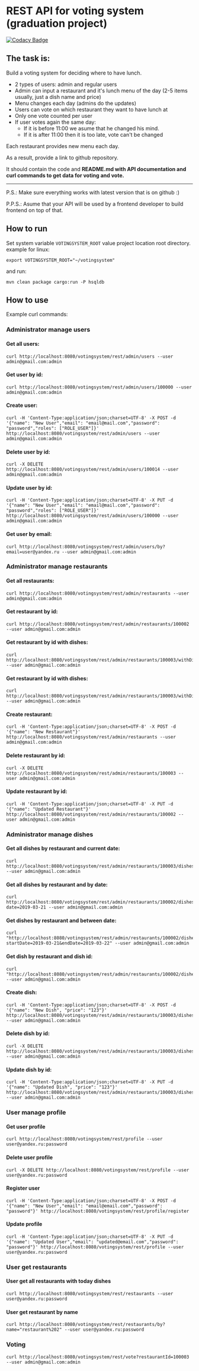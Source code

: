 # REST API for voting system (graduation project)

[![Codacy Badge](https://api.codacy.com/project/badge/Grade/2da6c3531a084fee82801b99ffd7598c)](https://app.codacy.com/app/wmff/votingsystem?utm_source=github.com&utm_medium=referral&utm_content=wmff/votingsystem&utm_campaign=Badge_Grade_Dashboard)

## The task is:
Build a voting system for deciding where to have lunch.

 * 2 types of users: admin and regular users
 * Admin can input a restaurant and it's lunch menu of the day (2-5 items usually, just a dish name and price)
 * Menu changes each day (admins do the updates)
 * Users can vote on which restaurant they want to have lunch at
 * Only one vote counted per user
 * If user votes again the same day:
    - If it is before 11:00 we asume that he changed his mind.
    - If it is after 11:00 then it is too late, vote can't be changed

Each restaurant provides new menu each day.

As a result, provide a link to github repository.

It should contain the code and **README.md with API documentation and curl commands to get data for voting and vote.**

-----------------------------
P.S.: Make sure everything works with latest version that is on github :)

P.P.S.: Asume that your API will be used by a frontend developer to build frontend on top of that.

## How to run
Set system variable `VOTINGSYSTEM_ROOT` value project location root directory.
example for linux:
```
export VOTINGSYSTEM_ROOT="~/votingsystem"
``` 
and run:
```
mvn clean package cargo:run -P hsqldb
```

## How to use
Example curl commands:
### Administrator manage users
#### Get all users:
```
curl http://localhost:8080/votingsystem/rest/admin/users --user admin@gmail.com:admin
```

#### Get user by id:
```
curl http://localhost:8080/votingsystem/rest/admin/users/100000 --user admin@gmail.com:admin
```

#### Create user:
```
curl -H 'Content-Type:application/json;charset=UTF-8' -X POST -d '{"name": "New User","email": "email@mail.com","password": "password","roles": ["ROLE_USER"]}' http://localhost:8080/votingsystem/rest/admin/users --user admin@gmail.com:admin
```

#### Delete user by id:
```
curl -X DELETE http://localhost:8080/votingsystem/rest/admin/users/100014 --user admin@gmail.com:admin
```

#### Update user by id:
```
curl -H 'Content-Type:application/json;charset=UTF-8' -X PUT -d '{"name": "New User","email": "email@mail.com","password": "password","roles": ["ROLE_USER"]}' http://localhost:8080/votingsystem/rest/admin/users/100000 --user admin@gmail.com:admin
```

#### Get user by email:
```
curl http://localhost:8080/votingsystem/rest/admin/users/by?email=user@yandex.ru --user admin@gmail.com:admin
```

### Administrator manage restaurants
#### Get all restaurants:
```
curl http://localhost:8080/votingsystem/rest/admin/restaurants --user admin@gmail.com:admin
```

#### Get restaurant by id:
```
curl http://localhost:8080/votingsystem/rest/admin/restaurants/100002 --user admin@gmail.com:admin
```

#### Get restaurant by id with dishes:
```
curl http://localhost:8080/votingsystem/rest/admin/restaurants/100003/withDishes --user admin@gmail.com:admin
```

#### Get restaurant by id with dishes:
```
curl http://localhost:8080/votingsystem/rest/admin/restaurants/100003/withDishes --user admin@gmail.com:admin
```

#### Create restaurant:
```
curl -H 'Content-Type:application/json;charset=UTF-8' -X POST -d '{"name": "New Restaurant"}' http://localhost:8080/votingsystem/rest/admin/restaurants --user admin@gmail.com:admin
```

#### Delete restaurant by id:
```
curl -X DELETE http://localhost:8080/votingsystem/rest/admin/restaurants/100003 --user admin@gmail.com:admin
```

#### Update restaurant by id:
```
curl -H 'Content-Type:application/json;charset=UTF-8' -X PUT -d '{"name": "Updated Restaurant"}' http://localhost:8080/votingsystem/rest/admin/restaurants/100002 --user admin@gmail.com:admin
```

### Administrator manage dishes
#### Get all dishes by restaurant and current date:
```
curl http://localhost:8080/votingsystem/rest/admin/restaurants/100003/dishes --user admin@gmail.com:admin
```

#### Get all dishes by restaurant and by date:
```
curl http://localhost:8080/votingsystem/rest/admin/restaurants/100002/dishes?date=2019-03-21 --user admin@gmail.com:admin
```

#### Get dishes by restaurant and between date:
```
curl "http://localhost:8080/votingsystem/rest/admin/restaurants/100002/dishes/filter?startDate=2019-03-21&endDate=2019-03-22" --user admin@gmail.com:admin
```

#### Get dish by restaurant and dish id:
```
curl "http://localhost:8080/votingsystem/rest/admin/restaurants/100002/dishes/100005" --user admin@gmail.com:admin
```

#### Create dish:
```
curl -H 'Content-Type:application/json;charset=UTF-8' -X POST -d '{"name": "New Dish", "price": "123"}' http://localhost:8080/votingsystem/rest/admin/restaurants/100003/dishes --user admin@gmail.com:admin
```

#### Delete dish by id:
```
curl -X DELETE http://localhost:8080/votingsystem/rest/admin/restaurants/100003/dishes/100006 --user admin@gmail.com:admin
```

#### Update dish by id:
```
curl -H 'Content-Type:application/json;charset=UTF-8' -X PUT -d '{"name": "Updated Dish", "price": "123"}' http://localhost:8080/votingsystem/rest/admin/restaurants/100003/dishes/100012 --user admin@gmail.com:admin
```

### User manage profile
#### Get user profile
```
curl http://localhost:8080/votingsystem/rest/profile --user user@yandex.ru:password
```

#### Delete user profile
```
curl -X DELETE http://localhost:8080/votingsystem/rest/profile --user user@yandex.ru:password
```

#### Register user
```
curl -H 'Content-Type:application/json;charset=UTF-8' -X POST -d '{"name": "New User","email": "email@email.com","password": "password"}' http://localhost:8080/votingsystem/rest/profile/register
```

#### Update profile
```
curl -H 'Content-Type:application/json;charset=UTF-8' -X PUT -d '{"name": "Updated User","email": "updated@email.com","password": "password"}' http://localhost:8080/votingsystem/rest/profile --user user@yandex.ru:password
```

### User get restaurants
#### User get all restaurants with today dishes 
```
curl http://localhost:8080/votingsystem/rest/restaurants --user user@yandex.ru:password
```

#### User get restaurant by name
```
curl http://localhost:8080/votingsystem/rest/restaurants/by?name="restaurant%202" --user user@yandex.ru:password
```

### Voting
```
curl http://localhost:8080/votingsystem/rest/vote?restaurantId=100003 --user admin@gmail.com:admin
```




